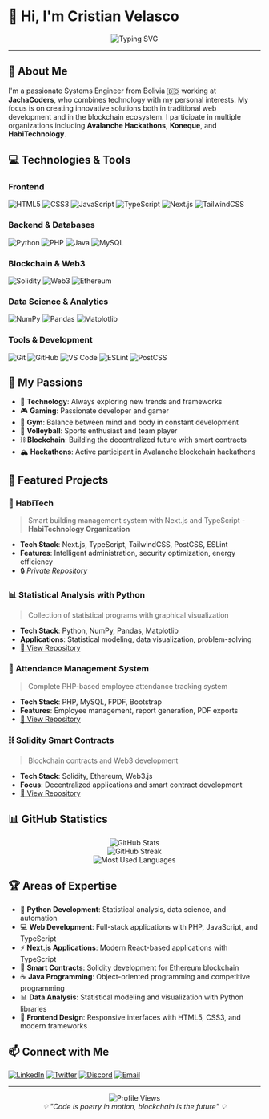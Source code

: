
# 👋 Hi, I'm Cristian Velasco

<div align="center">
  <img src="https://readme-typing-svg.herokuapp.com?font=Fira+Code&size=22&duration=3000&pause=1000&color=36BCF7&center=true&vCenter=true&width=700&lines=Passionate+about+Technology%2C+Gaming+and+Gym;Systems+Engineer;Specialized+in+FrontEnd+and+BlockChain+Contracts" alt="Typing SVG" />
</div>

---

## 🚀 About Me

I'm a passionate Systems Engineer from Bolivia 🇧🇴 working at **JachaCoders**, who combines technology with my personal interests. My focus is on creating innovative solutions both in traditional web development and in the blockchain ecosystem. I participate in multiple organizations including **Avalanche Hackathons**, **Koneque**, and **HabiTechnology**.

## 💻 Technologies & Tools

### Frontend

![HTML5](https://img.shields.io/badge/HTML5-E34F26?style=for-the-badge&logo=html5&logoColor=white)
![CSS3](https://img.shields.io/badge/CSS3-1572B6?style=for-the-badge&logo=css3&logoColor=white)
![JavaScript](https://img.shields.io/badge/JavaScript-F7DF1E?style=for-the-badge&logo=javascript&logoColor=black)
![TypeScript](https://img.shields.io/badge/TypeScript-007ACC?style=for-the-badge&logo=typescript&logoColor=white)
![Next.js](https://img.shields.io/badge/Next.js-000000?style=for-the-badge&logo=next.js&logoColor=white)
![TailwindCSS](https://img.shields.io/badge/Tailwind_CSS-38B2AC?style=for-the-badge&logo=tailwind-css&logoColor=white)

### Backend & Databases

![Python](https://img.shields.io/badge/Python-14354C?style=for-the-badge&logo=python&logoColor=white)
![PHP](https://img.shields.io/badge/PHP-777BB4?style=for-the-badge&logo=php&logoColor=white)
![Java](https://img.shields.io/badge/Java-ED8B00?style=for-the-badge&logo=openjdk&logoColor=white)
![MySQL](https://img.shields.io/badge/MySQL-00000F?style=for-the-badge&logo=mysql&logoColor=white)

### Blockchain & Web3

![Solidity](https://img.shields.io/badge/Solidity-363636?style=for-the-badge&logo=solidity&logoColor=white)
![Web3](https://img.shields.io/badge/Web3-F16822?style=for-the-badge&logo=web3.js&logoColor=white)
![Ethereum](https://img.shields.io/badge/Ethereum-3C3C3D?style=for-the-badge&logo=Ethereum&logoColor=white)

### Data Science & Analytics

![NumPy](https://img.shields.io/badge/numpy-%23013243.svg?style=for-the-badge&logo=numpy&logoColor=white)
![Pandas](https://img.shields.io/badge/pandas-%23150458.svg?style=for-the-badge&logo=pandas&logoColor=white)
![Matplotlib](https://img.shields.io/badge/Matplotlib-%23ffffff.svg?style=for-the-badge&logo=Matplotlib&logoColor=black)

### Tools & Development

![Git](https://img.shields.io/badge/Git-F05032?style=for-the-badge&logo=git&logoColor=white)
![GitHub](https://img.shields.io/badge/GitHub-100000?style=for-the-badge&logo=github&logoColor=white)
![VS Code](https://img.shields.io/badge/VS_Code-007ACC?style=for-the-badge&logo=visual-studio-code&logoColor=white)
![ESLint](https://img.shields.io/badge/ESLint-4B3263?style=for-the-badge&logo=eslint&logoColor=white)
![PostCSS](https://img.shields.io/badge/PostCSS-DD3A0A?style=for-the-badge&logo=postcss&logoColor=white)

## 🎯 My Passions

- 🚀 **Technology**: Always exploring new trends and frameworks
- 🎮 **Gaming**: Passionate developer and gamer
- 💪 **Gym**: Balance between mind and body in constant development
- 🏐 **Volleyball**: Sports enthusiast and team player
- ⛓️ **Blockchain**: Building the decentralized future with smart contracts
- 🏔️ **Hackathons**: Active participant in Avalanche blockchain hackathons

## 🚀 Featured Projects

### 🏢 HabiTech
> Smart building management system with Next.js and TypeScript - **HabiTechnology Organization**
- **Tech Stack**: Next.js, TypeScript, TailwindCSS, PostCSS, ESLint
- **Features**: Intelligent administration, security optimization, energy efficiency
- 🔒 *Private Repository*

### 📊 Statistical Analysis with Python
> Collection of statistical programs with graphical visualization
- **Tech Stack**: Python, NumPy, Pandas, Matplotlib
- **Applications**: Statistical modeling, data visualization, problem-solving
- [🔗 View Repository](https://github.com/xXCrIs7xDXx/Estadistica-Python)

### 💼 Attendance Management System
> Complete PHP-based employee attendance tracking system
- **Tech Stack**: PHP, MySQL, FPDF, Bootstrap
- **Features**: Employee management, report generation, PDF exports
- [🔗 View Repository](https://github.com/xXCrIs7xDXx/Programa-de-Asistencias)

### ⛓️ Solidity Smart Contracts
> Blockchain contracts and Web3 development
- **Tech Stack**: Solidity, Ethereum, Web3.js
- **Focus**: Decentralized applications and smart contract development
- [🔗 View Repository](https://github.com/xXCrIs7xDXx/Solidity)

## 📊 GitHub Statistics

<div align="center">
  <img src="https://github-readme-stats.vercel.app/api?username=xXCrIs7xDXx&show_icons=true&theme=radical&hide_border=true" alt="GitHub Stats" />
</div>

<div align="center">
  <img src="https://github-readme-streak-stats.herokuapp.com/?user=xXCrIs7xDXx&theme=radical&hide_border=true" alt="GitHub Streak" />
</div>

<div align="center">
  <img src="https://github-readme-stats.vercel.app/api/top-langs/?username=xXCrIs7xDXx&layout=compact&theme=radical&hide_border=true" alt="Most Used Languages" />
</div>

## 🏆 Areas of Expertise

- 🐍 **Python Development**: Statistical analysis, data science, and automation
- 💻 **Web Development**: Full-stack applications with PHP, JavaScript, and TypeScript
- ⚡ **Next.js Applications**: Modern React-based applications with TypeScript
- 🔗 **Smart Contracts**: Solidity development for Ethereum blockchain
- ☕ **Java Programming**: Object-oriented programming and competitive programming
- 📊 **Data Analysis**: Statistical modeling and visualization with Python libraries
- 🎨 **Frontend Design**: Responsive interfaces with HTML5, CSS3, and modern frameworks

## 📫 Connect with Me

[![LinkedIn](https://img.shields.io/badge/LinkedIn-0077B5?style=for-the-badge&logo=linkedin&logoColor=white)](https://linkedin.com/in/tu-perfil)
[![Twitter](https://img.shields.io/badge/Twitter-1DA1F2?style=for-the-badge&logo=twitter&logoColor=white)](https://twitter.com/tu-usuario)
[![Discord](https://img.shields.io/badge/Discord-7289DA?style=for-the-badge&logo=discord&logoColor=white)](https://discord.gg/tu-servidor)
[![Email](https://img.shields.io/badge/Email-D14836?style=for-the-badge&logo=gmail&logoColor=white)](mailto:tu-email@gmail.com)

---

<div align="center">
  <img src="https://komarev.com/ghpvc/?username=xXCrIs7xDXx&color=36BCF7&style=for-the-badge" alt="Profile Views" />
</div>

<div align="center">
  <i>💡 "Code is poetry in motion, blockchain is the future" 💡</i>
</div>

<br>



